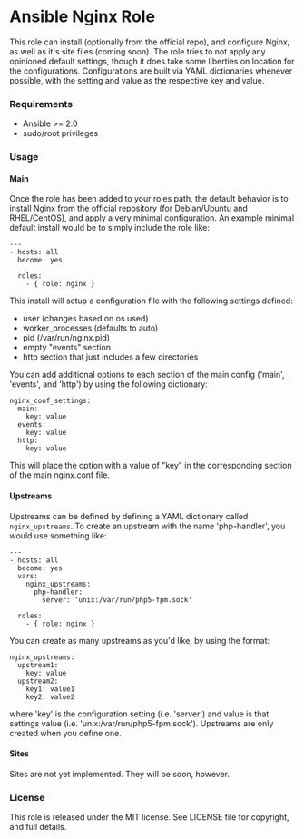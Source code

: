 # Ansible Nginx Role

This role can install (optionally from the official repo), and configure Nginx, as well as it's site files (coming soon).  The role tries to not apply any opinioned default settings, though it does take some liberties on location for the configurations.  Configurations are built via YAML dictionaries whenever possible, with the setting and value as the respective key and value.

### Requirements

  * Ansible >= 2.0
  * sudo/root privileges

### Usage

#### Main

Once the role has been added to your roles path, the default behavior is to install Nginx from the official repository (for Debian/Ubuntu and RHEL/CentOS), and apply a very minimal configuration.  An example minimal default install would be to simply include the role like:

```
---
- hosts: all
  become: yes

  roles:
    - { role: nginx }
```

This install will setup a configuration file with the following settings defined:

  * user (changes based on os used)
  * worker_processes (defaults to auto)
  * pid (/var/run/nginx.pid)
  * empty "events" section
  * http section that just includes a few directories

You can add additional options to each section of the main config ('main', 'events', and 'http') by using the following dictionary:

```
nginx_conf_settings:
  main:
    key: value
  events:
    key: value
  http:
    key: value
```

This will place the option with a value of "key" in the corresponding section of the main nginx.conf file.

#### Upstreams

Upstreams can be defined by defining a YAML dictionary called `nginx_upstreams`.  To create an upstream with the name 'php-handler', you would use something like:

```
---
- hosts: all
  become: yes
  vars:
    nginx_upstreams:
      php-handler:
        server: 'unix:/var/run/php5-fpm.sock'

  roles:
    - { role: nginx }
```

You can create as many upstreams as you'd like, by using the format:

```
nginx_upstreams:
  upstream1:
    key: value
  upstream2:
    key1: value1
    key2: value2
```

where 'key' is the configuration setting (i.e. 'server') and value is that settings value (i.e. 'unix:/var/run/php5-fpm.sock').  Upstreams are only created when you define one.

#### Sites

Sites are not yet implemented.  They will be soon, however.

### License

This role is released under the MIT license. See LICENSE file for copyright, and full details.
